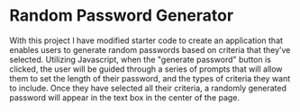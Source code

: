 # Random Password Generator

With this project I have modified starter code to create an application that enables users to generate random passwords based on criteria that they’ve selected. Utilizing Javascript, when the "generate password" button is clicked, the user will be guided through a series of prompts that will allow them to set the length of their password, and the types of criteria they want to include. Once they have selected all their criteria, a randomly generated password will appear in the text box in the center of the page. 





